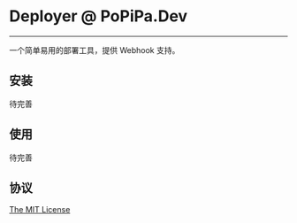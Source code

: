 # Deployer @ PoPiPa.Dev

---

一个简单易用的部署工具，提供 Webhook 支持。

## 安装

待完善

## 使用

待完善

## 协议

[The MIT License](https://opensource.org/licenses/MIT)
